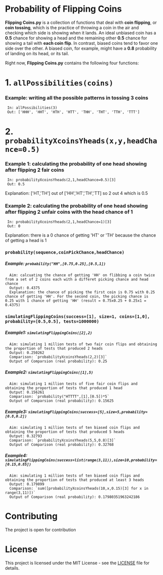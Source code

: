 # Probability of Flipping Coins
**Flipping Coins.py** is a collection of functions that deal with **coin flipping**, or **coin tossing**, which is the practice of throwing a coin in the air and checking which side is showing when it lands. An ideal unbiased coin has a **0.5** chance for showing a head and the remaining other **0.5** chance for showing a tail with **each coin flip**. In contrast, biased coins tend to favor one side over the other. A biased coin, for example, might have a **0.8** probability of landing on its head, or its tail. 


Right now, **Flipping Coins.py** contains the following four functions:

# 1. `allPossibilities(coins)`
###  Example: writing all the possible patterns in tossing 3 coins
     In: allPossibilities(3)
     Out: ['HHH', 'HHT', 'HTH', 'HTT', 'THH', 'THT', 'TTH', 'TTT']
 
 
# 2. `probabilityXcoinsYheads(x,y,headChance=0.5)`
###   Example 1: calculating the probability of one head showing after flipping 2 fair coins 
     In: probabilityXcoinsYheads(2,1,headChance=0.5)[3]
     Out: 0.5 
Explanation: ['HT,'TH'] out of ['HH','HT','TH','TT] so 2 out 4 which is 0.5
###   Example 2: calculating the probability of one head showing after flipping 2 unfair coins with the head chance of 1
     In: probabilityXcoinsYheads(2,1,headChance=1)[3]
     Out: 0
Explanation: there is a 0 chance of getting 'HT' or 'TH' because the chance of getting a head is 1
   
   
### `probability(sequence,coinPickChance,headChance)`
#####   Example: `probability("HH",[0.75,0.25],[0.5,1])`
      Aim: calcuating the chance of getting 'HH' on flibbing a coin twice from a set of 2 coins each with a differet picking chance and head chance
      Output: 0.4375
      Explanation: the chance of picking the first coin is 0.75 with 0.25 chance of getting 'HH'. For the second coin, the picking chance is 0.25 with 1 chance of getting 'HH' (result = 0.75x0.25 + 0.25x1 = 0.4375)


### `simulatingFlippingCoins(success=[1], size=1, coins=[1,0], probability=[0.5,0.5], tests=1000000)`
##### Example1: `simulatingFlippingCoins([2],2)`
      Aim: simulating 1 million tests of two fair coin flips and obtaining the proportion of tests that produced 2 heads
      Output: 0.250262
      Comparison: `probabilityXcoinsYheads(2,2)[3]`
      Output of Comparsion (real probability): 0.25
##### Example2: `simulatingFlippingCoins([1],5)`
      Aim: simulating 1 million tests of five fair coin flips and obtaining the proportion of tests that produced 1 head
      Output: 0.156261
      Comparison: `probability("HTTTT",[1],[0.5])*5`
      Output of Comparsion (real probability): 0.15625
##### Example3: `simulatingFlippingCoins(success=[5],size=5,probability=[0.8,0.2])`
      Aim: simulating 1 million tests of ten biased coin flips and obtaining the proportion of tests that produced 5 heads
      Output: 0.32793
      Comparison: `probabilityXcoinsYheads(5,5,0.8)[3]`
      Output of Comparison (real probability): 0.32768
##### Example4: `simulatingFlippingCoins(success=list(range(3,11)),size=10,probability=[0.15,0.85])`
      Aim: simulating 1 million tests of ten biased coin flips and obtaining the proportion of tests that produced at least 3 heads
      Output: 0.179899
      Comparison: `sum([probabilityXcoinsYheads(10,x,0.15)[3] for x in range(3,11)])`
      Output of Comparison (real probability): 0.17980351963242186

# Contributing
The project is open for contribution

# License
This project is licensed under the MIT License - see the [LICENSE](LICENSE) file for details.
